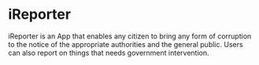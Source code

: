 # iReporter
iReporter is an App that enables any citizen to bring any form of corruption to the notice of the appropriate authorities and the general public. Users can also report on things that needs government intervention.
